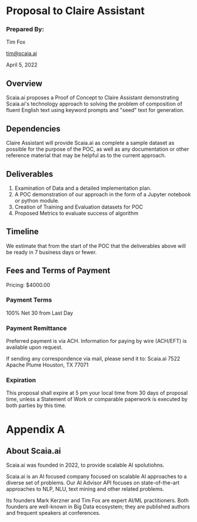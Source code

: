 # Proposal to Claire Assistant


### Prepared By:  

Tim Fox

tim@scaia.ai

April 5, 2022

## Overview

Scaia.ai proposes a Proof of Concept to Claire Assistant demonstrating Scaia.ai's 
technology approach to solving the problem of composition of fluent English
text using keyword prompts and "seed" text for generation.

## Dependencies

Claire Assistant will provide Scaia.ai as complete a sample dataset as possible for the 
purpose of the POC, as well as any documentation or other reference material that may
be helpful as to the current approach.

## Deliverables

1. Examination of Data and a detailed implementation plan.
2. A POC demonstration of our approach in the form of a Jupyter notebook or python module.
3. Creation of Training and Evaluation datasets for POC
4. Proposed Metrics to evaluate success of algorithm

## Timeline

We estimate that from the start of the POC that the deliverables above will be ready in
7 business days or fewer.

## Fees and Terms of Payment

Pricing: $4000.00

### Payment Terms

100% Net 30 from Last Day

### Payment Remittance

Preferred payment is via ACH.  Information for paying by wire (ACH/EFT) is available upon request.

If sending any correspondence via mail, please send it to:
	Scaia.ai
	7522 Apache Plume
	Houston, TX 77071

### Expiration

This proposal shall expire at 5 pm your local time from 30 days of proposal time, unless a Statement of Work or comparable paperwork is executed by both parties by this time.

# Appendix A

## About Scaia.ai

Scaia.ai was founded in 2022, to provide scalable AI spolutiohns.  

Scaia.ai is an AI focused company focused on scalable AI approaches to a diverse
set of problems. Our AI Advisor API focuses on state-of-the-art approaches to
NLP, NLU, text mining and other related problems.

Its founders Mark Kerzner and Tim Fox are expert AI/ML practitioners.  Both founders are well-known in Big Data ecosystem; they are  published authors and frequent speakers at conferences.

